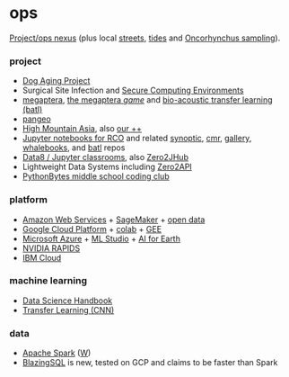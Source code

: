 # ops

[Project/ops nexus](http://github.com/robfatland/ops) (plus local [streets](https://web6.seattle.gov/travelers/), [tides](http://www.dairiki.org/tides/daily.php/ert) and [Oncorhynchus sampling](http://github.com/robfatland/flyingbosun)).


### project


* [Dog Aging Project](http://dogagingproject.com/)
* Surgical Site Infection and [Secure Computing Environments](https://github.com/robfatland/sce)
* [megaptera](http://github.com/whaledr/whalebooks), 
[the megaptera *game*](http://megaptera.swipesforscience.org/#/) and 
[bio-acoustic transfer learning (batl)](https://github.com/pshivraj/batl)
* [pangeo](http://pangeo.io)
* [High Mountain Asia](http://himat.org/), also [our ++](https://cloudmaven.github.io/documentation/ccs_high_mountain_asia.html)
* [Jupyter notebooks for RCO](https://github.com/cormorack/notebooks) and related 
[synoptic](http://github.com/robfatland/synoptic), 
[cmr](http://github.com/pangeo-data/cmr), 
[gallery](http://github.com/robfatland/gallery), 
[whalebooks](http://github.com/cormorack/whalebooks), and 
[batl](http://https//github.com/pshivraj/batl) 
repos
* [Data8 / Jupyter classrooms](http://data8.org/), also [Zero2JHub](https://zero-to-jupyterhub.readthedocs.io/en/latest/)
* Lightweight Data Systems including [Zero2API](https://github.com/robfatland/Zero2API)
* [PythonBytes middle school coding club](https://github.com/robfatland/pythonbytes)


### platform


* [Amazon Web Services](http://aws.amazon.com) + [SageMaker](https://aws.amazon.com/sagemaker/) + 
[open data](https://registry.opendata.aws/)
* [Google Cloud Platform](http://cloud.google.com) + 
[colab](https://colab.research.google.com/) +
[GEE](https://earthengine.google.com)
* [Microsoft Azure](http://azure.microsoft.com) + 
[ML Studio](https://studio.azureml.net) +
[AI for Earth](https://www.microsoft.com/en-us/ai/ai-for-earth)
* [NVIDIA RAPIDS](https://rapids.ai/)
* [IBM Cloud](https://www.ibm.com/cloud)


### machine learning


* [Data Science Handbook](https://jakevdp.github.io/PythonDataScienceHandbook/)
* [Transfer Learning (CNN)](https://github.com/pshivraj/batl)


### data

* [Apache Spark](https://spark.apache.org/documentation.html) 
([W](https://en.wikipedia.org/wiki/Apache_Spark))
* [BlazingSQL](https://docs.blazingdb.com) is new, tested on GCP and claims to be faster than Spark
